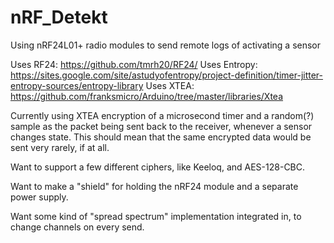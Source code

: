 # nRF_Detekt
Using nRF24L01+ radio modules to send remote logs of activating a sensor

Uses RF24: https://github.com/tmrh20/RF24/
Uses Entropy: https://sites.google.com/site/astudyofentropy/project-definition/timer-jitter-entropy-sources/entropy-library
Uses XTEA: https://github.com/franksmicro/Arduino/tree/master/libraries/Xtea

Currently using XTEA encryption of a microsecond timer and a random(?) sample as the packet being sent back to the receiver, whenever a sensor changes state.  This should mean that the same encrypted data would be sent very rarely, if at all.

Want to support a few different ciphers, like Keeloq, and AES-128-CBC.

Want to make a "shield" for holding the nRF24 module and a separate power supply.

Want some kind of "spread spectrum" implementation integrated in, to change channels on every send.
